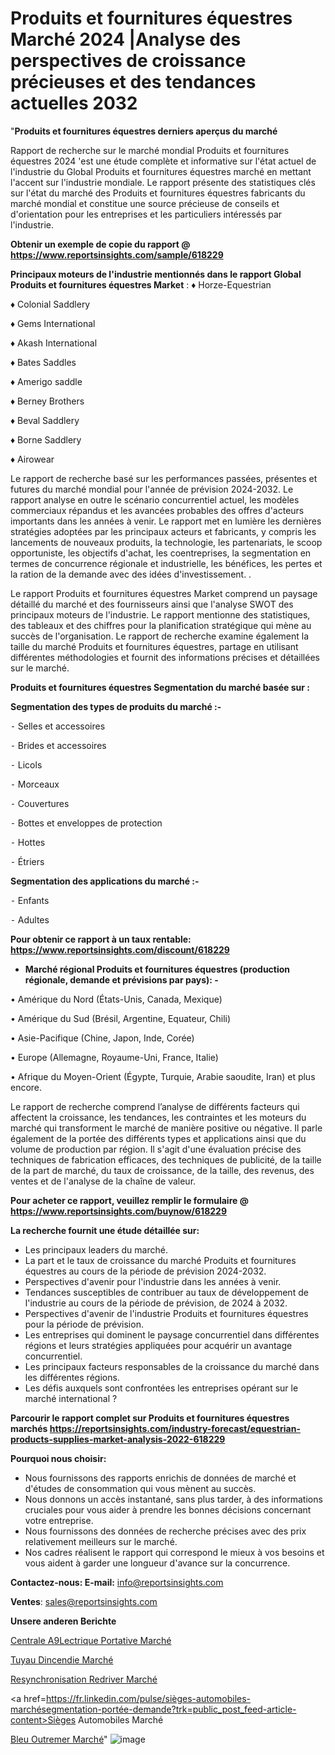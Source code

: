 # Produits et fournitures équestres Marché 2024 |Analyse des perspectives de croissance précieuses et des tendances actuelles 2032

"<strong>Produits et fournitures équestres derniers aperçus du marché</strong>

Rapport de recherche sur le marché mondial Produits et fournitures équestres 2024 'est une étude complète et informative sur l'état actuel de l'industrie du Global Produits et fournitures équestres marché en mettant l'accent sur l'industrie mondiale. Le rapport présente des statistiques clés sur l'état du marché des Produits et fournitures équestres fabricants du marché mondial et constitue une source précieuse de conseils et d'orientation pour les entreprises et les particuliers intéressés par l'industrie.

<strong>Obtenir un exemple de copie du rapport @ <a href=https://www.reportsinsights.com/sample/618229>https://www.reportsinsights.com/sample/618229</a></strong>

<strong>Principaux moteurs de l'industrie mentionnés dans le rapport Global Produits et fournitures équestres Market</strong> :
♦ Horze-Equestrian

♦ Colonial Saddlery

♦ Gems International

♦ Akash International

♦ Bates Saddles

♦ Amerigo saddle

♦ Berney Brothers

♦ Beval Saddlery

♦ Borne Saddlery

♦ Airowear

Le rapport de recherche basé sur les performances passées, présentes et futures du marché mondial pour l'année de prévision 2024-2032. Le rapport analyse en outre le scénario concurrentiel actuel, les modèles commerciaux répandus et les avancées probables des offres d'acteurs importants dans les années à venir. Le rapport met en lumière les dernières stratégies adoptées par les principaux acteurs et fabricants, y compris les lancements de nouveaux produits, la technologie, les partenariats, le scoop opportuniste, les objectifs d'achat, les coentreprises, la segmentation en termes de concurrence régionale et industrielle, les bénéfices, les pertes et la ration de la demande avec des idées d'investissement. .

Le rapport Produits et fournitures équestres Market comprend un paysage détaillé du marché et des fournisseurs ainsi que l'analyse SWOT des principaux moteurs de l'industrie. Le rapport mentionne des statistiques, des tableaux et des chiffres pour la planification stratégique qui mène au succès de l'organisation. Le rapport de recherche examine également la taille du marché Produits et fournitures équestres, partage en utilisant différentes méthodologies et fournit des informations précises et détaillées sur le marché.

<strong>Produits et fournitures équestres Segmentation du marché basée sur :</strong>

<strong>Segmentation des types de produits du marché :-</strong>

⁃ Selles et accessoires

⁃ Brides et accessoires

⁃ Licols

⁃ Morceaux

⁃ Couvertures

⁃ Bottes et enveloppes de protection

⁃ Hottes

⁃ Étriers

<strong>Segmentation des applications du marché :-</strong>

⁃ Enfants

⁃ Adultes

<strong>Pour obtenir ce rapport à un taux rentable: <a href=https://www.reportsinsights.com/discount/618229>https://www.reportsinsights.com/discount/618229</a></strong>
<ul>
  <li><strong>Marché régional Produits et fournitures équestres (production régionale, demande et prévisions par pays): -</strong></li>
</ul>
• Amérique du Nord (États-Unis, Canada, Mexique)

• Amérique du Sud (Brésil, Argentine, Equateur, Chili)

• Asie-Pacifique (Chine, Japon, Inde, Corée)

• Europe (Allemagne, Royaume-Uni, France, Italie)

• Afrique du Moyen-Orient (Égypte, Turquie, Arabie saoudite, Iran) et plus encore.

Le rapport de recherche comprend l’analyse de différents facteurs qui affectent la croissance, les tendances, les contraintes et les moteurs du marché qui transforment le marché de manière positive ou négative. Il parle également de la portée des différents types et applications ainsi que du volume de production par région. Il s'agit d'une évaluation précise des techniques de fabrication efficaces, des techniques de publicité, de la taille de la part de marché, du taux de croissance, de la taille, des revenus, des ventes et de l'analyse de la chaîne de valeur.

<strong>Pour acheter ce rapport, veuillez remplir le formulaire @   <a href=https://www.reportsinsights.com/buynow/618229>https://www.reportsinsights.com/buynow/618229</a></strong>

<strong>La recherche fournit une étude détaillée sur:</strong>
<ul>
  <li>Les principaux leaders du marché.</li>
  <li>La part et le taux de croissance du marché Produits et fournitures équestres au cours de la période de prévision 2024-2032.</li>
  <li>Perspectives d'avenir pour l'industrie dans les années à venir.</li>
  <li>Tendances susceptibles de contribuer au taux de développement de l'industrie au cours de la période de prévision, de 2024 à 2032.</li>
  <li>Perspectives d'avenir de l'industrie Produits et fournitures équestres pour la période de prévision.</li>
  <li>Les entreprises qui dominent le paysage concurrentiel dans différentes régions et leurs stratégies appliquées pour acquérir un avantage concurrentiel.</li>
  <li>Les principaux facteurs responsables de la croissance du marché dans les différentes régions.</li>
  <li>Les défis auxquels sont confrontées les entreprises opérant sur le marché international ?</li>
</ul>

<strong>Parcourir le rapport complet sur Produits et fournitures équestres marchés <a href=https://reportsinsights.com/industry-forecast/equestrian-products-supplies-market-analysis-2022-618229>https://reportsinsights.com/industry-forecast/equestrian-products-supplies-market-analysis-2022-618229</a></strong>

<strong>Pourquoi nous choisir:</strong>
<ul>
  <li>Nous fournissons des rapports enrichis de données de marché et d'études de consommation qui vous mènent au succès.</li>
  <li>Nous donnons un accès instantané, sans plus tarder, à des informations cruciales pour vous aider à prendre les bonnes décisions concernant votre entreprise.</li>
  <li>Nous fournissons des données de recherche précises avec des prix relativement meilleurs sur le marché.</li>
  <li>Nos cadres réalisent le rapport qui correspond le mieux à vos besoins et vous aident à garder une longueur d'avance sur la concurrence.</li>
</ul>
<strong>Contactez-nous:
</strong><strong>E-mail:</strong> <a href=mailto:info@reportsinsights.com>info@reportsinsights.com</a>

<strong>Ventes</strong>: <a href=mailto:sales@reportsinsights.com>sales@reportsinsights.com</a>

<strong>Unsere anderen Berichte</strong>

<a href=https://www.linkedin.com/pulse/centrale-%C3%A9lectrique-portative-march%C3%A9-rapport-etlxc/>Centrale A9Lectrique Portative Marché</a>

<a href=https://www.linkedin.com/pulse/tuyau-dincendie-march%C3%A9-2024-taille-part-tendance-8hucc/>Tuyau Dincendie Marché</a>

<a href=https://www.linkedin.com/pulse/resynchronisation-redriver-marché-couverture-rdyyc/>Resynchronisation Redriver Marché</a>

<a href=https://fr.linkedin.com/pulse/sièges-automobiles-marchésegmentation-portée-demande?trk=public_post_feed-article-content>Sièges Automobiles Marché</a>

<a href=https://www.linkedin.com/pulse/bleu-outremer-march%C3%A9-analyse-historique-actuelle-y7kvf/>Bleu Outremer Marché</a>"
![image](https://github.com/daminid12/RItrends/assets/158430485/10cf2bc6-c1c3-4989-b807-d76d7332904f)
